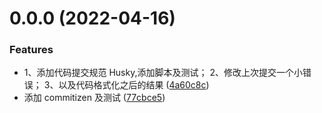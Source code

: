 # 0.0.0 (2022-04-16)

### Features

- 1、添加代码提交规范 Husky,添加脚本及测试；
  2、修改上次提交一个小错误；
  3、以及代码格式化之后的结果
  ([4a60c8c](https://github.com/Mako-Jin/strong-to-stop-view/commit/4a60c8cfe1f447c7842ecae693d307bc82dabc7c))
- 添加 commitizen 及测试
  ([77cbce5](https://github.com/Mako-Jin/strong-to-stop-view/commit/77cbce5c65e3cf6902fbc154a818f1e592b0ddf3))
